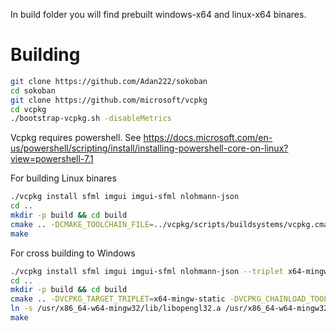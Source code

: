 In build folder you will find prebuilt windows-x64 and linux-x64 binares.
# Building
```sh
git clone https://github.com/Adan222/sokoban
cd sokoban
git clone https://github.com/microsoft/vcpkg
cd vcpkg
./bootstrap-vcpkg.sh -disableMetrics
```
Vcpkg requires powershell. See https://docs.microsoft.com/en-us/powershell/scripting/install/installing-powershell-core-on-linux?view=powershell-7.1



For building Linux binares
```sh
./vcpkg install sfml imgui imgui-sfml nlohmann-json
cd ..
mkdir -p build && cd build
cmake .. -DCMAKE_TOOLCHAIN_FILE=../vcpkg/scripts/buildsystems/vcpkg.cmake
make
```
For cross building to Windows
```sh
./vcpkg install sfml imgui imgui-sfml nlohmann-json --triplet x64-mingw-static
cd ..
mkdir -p build && cd build
cmake .. -DVCPKG_TARGET_TRIPLET=x64-mingw-static -DVCPKG_CHAINLOAD_TOOLCHAIN_FILE=<absolute path to sokoban dir>/toolchain-mingw-x64.cmake -DVCPKG_APPLOCAL_DEPS=OFF        
ln -s /usr/x86_64-w64-mingw32/lib/libopengl32.a /usr/x86_64-w64-mingw32/lib/libOpenGL32.a
make
```
